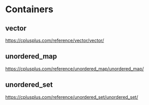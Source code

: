 # Containers

## vector
https://cplusplus.com/reference/vector/vector/


## unordered_map
https://cplusplus.com/reference/unordered_map/unordered_map/


## unordered_set
https://cplusplus.com/reference/unordered_set/unordered_set/


